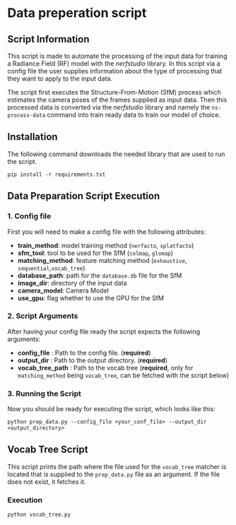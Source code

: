# Data preperation script

## Script Information
This script is made to automate the processing of the input data for training a Radiance Field (RF) model with the *nerfstudio* library. In this script via a config file the user supplies information about the type of processing that they want to apply to the input data. 

The script first executes the Structure-From-Motion (SfM) process which estimates the camera poses of the frames supplied as input data.
Then this processed data is converted via the *nerfstudio* library and namely the `ns-process-data` command into train ready data to train our model of choice.

## Installation
The following command downloads the needed library that are used to run the script.

```
pip install -r requirements.txt
```

## Data Preparation Script Execution

### 1. Config file
First you will need to make a config file with the following attributes:
* **train_method**: model training method (`nerfacto`, `splatfacto`)
* **sfm_tool**: tool to be used for the SfM (`colmap`, `glomap`)
* **matching_method**: feature matching method (`exhaustive`, `sequential`,`vocab_tree`)
* **database_path**: path for the `database.db` file for the SfM
* **image_dir**: directory of the input data
* **camera_model**: Camera Model
* **use_gpu**: flag whether to use the GPU for the SfM 

### 2. Script Arguments
After having your config file ready the script expects the following arguments:
* **config_file** : Path to the config file. (**required**)
* **output_dir** : Path to the output directory. (**required**)
* **vocab_tree_path** : Path to the vocab tree (**required**, only for `matching_method` being `vocab_tree`, can be fetched with the script below)

### 3. Running the Script
Now you should be ready for executing the script, which looks like this:
```
python prep_data.py --config_file <your_conf_file> --output_dir <output_directory>
```

## Vocab Tree Script
This script prints the path where the file used for the `vocab_tree` matcher is located that is supplied to the `prep_data.py` file as an argument. If the file does not exist, it fetches it. 

### Execution
```
python vocab_tree.py
```